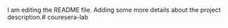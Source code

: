 I am editing the README file. Adding some more details about the project description.# couresera-lab
